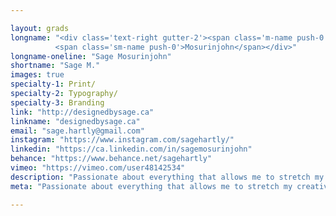 ```yaml
---

layout: grads
longname: "<div class='text-right gutter-2'><span class='m-name push-0'>Sage<br></span>
          <span class='sm-name push-0'>Mosurinjohn</span></div>"
longname-oneline: "Sage Mosurinjohn"
shortname: "Sage M."
images: true
specialty-1: Print/
specialty-2: Typography/
specialty-3: Branding
link: "http://designedbysage.ca"
linkname: "designedbysage.ca"
email: "sage.hartly@gmail.com"
instagram: "https://www.instagram.com/sagehartly/"
linkedin: "https://ca.linkedin.com/in/sagemosurinjohn"
behance: "https://www.behance.net/sagehartly"
vimeo: "https://vimeo.com/user48142534"
description: "Passionate about everything that allows me to stretch my creative skills. My design process is fueled by coffee and pictures of cute dogs."
meta: "Passionate about everything that allows me to stretch my creative skills. My design process is fueled by coffee and pictures of cute dogs."

---
```

